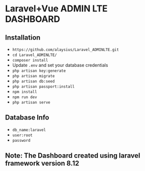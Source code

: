 

# Laravel+Vue ADMIN LTE DASHBOARD

## Installation

- `https://github.com/alaysius/Laravel_ADMINLTE.git`
- `cd Laravel_ADMINLTE/`
- `composer install`
- Update `.env` and set your database credentials
- `php artisan key:generate`
- `php artisan migrate`
- `php artisan db:seed`
- `php artisan passport:install`
- `npm install`
- `npm run dev`
- `php artisan serve`

## Database Info
- `db_name:laravel`
- `user:root`
- `password`

## Note: The Dashboard created using laravel framework version 8.12


